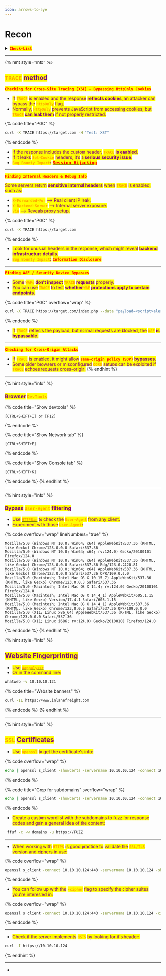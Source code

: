```yaml
---
icon: arrows-to-eye
---
```


# Recon

<details>

<summary><mark style="color:red;"><strong><code>Check-List</code></strong></mark></summary>

* [ ] <mark style="color:purple;">Check</mark> <mark style="color:orange;">**`robots.txt`**</mark>
* [ ] <mark style="color:purple;">Check</mark> <mark style="color:orange;">**`.git`**</mark>
* [ ] <mark style="color:purple;">Use</mark> <mark style="color:orange;">**`TRACE`**</mark> <mark style="color:purple;">method</mark>
* [ ] <mark style="color:purple;">Force error messages</mark>

</details>

***

{% hint style="info" %}
## <mark style="color:orange;">`TRACE`</mark> <mark style="color:purple;">method</mark>

<mark style="color:red;">**`Checking for Cross-Site Tracing (XST) – Bypassing HttpOnly Cookies`**</mark>

* <mark style="color:purple;">If</mark> <mark style="color:orange;">**`TRACE`**</mark> <mark style="color:purple;">is enabled and the response</mark> <mark style="color:purple;"></mark><mark style="color:purple;">**reflects cookies**</mark><mark style="color:purple;">, an attacker can bypass the</mark> <mark style="color:orange;">**`HttpOnly`**</mark> <mark style="color:purple;">flag.</mark>
* <mark style="color:purple;">Normally,</mark> <mark style="color:orange;">**`HttpOnly`**</mark> <mark style="color:purple;">prevents JavaScript from accessing cookies, but</mark> <mark style="color:orange;">**`TRACE`**</mark>**&#x20;**<mark style="color:purple;">**can leak them**</mark> <mark style="color:purple;"></mark><mark style="color:purple;">if not properly restricted.</mark>

{% code title="POC" %}
```sh
curl -X TRACE https://target.com -H "Test: XST"
```
{% endcode %}

* <mark style="color:purple;">If the response includes the custom header,</mark> <mark style="color:orange;">**`TRACE`**</mark>**&#x20;**<mark style="color:purple;">**is enabled**</mark><mark style="color:purple;">.</mark>
* <mark style="color:purple;">If it leaks</mark> <mark style="color:orange;">**`Set-Cookie`**</mark> <mark style="color:purple;">headers, it’s</mark> <mark style="color:purple;"></mark><mark style="color:purple;">**a serious security issue**</mark><mark style="color:purple;">.</mark>
* <mark style="color:orange;">**`Bug Bounty Impact`**</mark><mark style="color:purple;">**:**</mark> [<kbd><mark style="color:red;">**Session Hijacking**<mark style="color:red;"></kbd>](main-techniques/session-hijacking.md)&#x20;

***

<mark style="color:red;">**`Finding Internal Headers & Debug Info`**</mark>

<mark style="color:purple;">Some servers return</mark> <mark style="color:purple;"></mark><mark style="color:purple;">**sensitive internal headers**</mark> <mark style="color:purple;"></mark><mark style="color:purple;">when</mark> <mark style="color:orange;">**`TRACE`**</mark> <mark style="color:purple;">is enabled, such as:</mark>

* <mark style="color:orange;">**`X-Forwarded-For`**</mark> <mark style="color:purple;">--> Real client IP leak.</mark>
* <mark style="color:orange;">**`X-Backend-Server`**</mark> <mark style="color:purple;">--> Internal server exposure.</mark>
* <mark style="color:orange;">**`Via`**</mark> <mark style="color:purple;">--> Reveals proxy setup.</mark>

{% code title="POC" %}
```sh
curl -X TRACE https://target.com
```
{% endcode %}

* <mark style="color:purple;">Look for unusual headers in the response, which might reveal</mark> <mark style="color:purple;"></mark><mark style="color:purple;">**backend infrastructure details**</mark><mark style="color:purple;">.</mark>
* <mark style="color:orange;">**`Bug Bounty Impact`**</mark><mark style="color:purple;">**:**</mark> <mark style="color:red;">**`Information Disclosure`**</mark>

***

<mark style="color:red;">**`Finding WAF / Security Device Bypasses`**</mark>

* <mark style="color:purple;">Some</mark> <mark style="color:orange;">**`WAFs`**</mark>**&#x20;**<mark style="color:purple;">**don’t inspect**</mark>**&#x20;**<mark style="color:orange;">**`TRACE`**</mark>**&#x20;**<mark style="color:purple;">**requests**</mark> <mark style="color:purple;"></mark><mark style="color:purple;">properly.</mark>
* <mark style="color:purple;">You can use</mark> <mark style="color:orange;">**`TRACE`**</mark> <mark style="color:purple;">to test</mark> <mark style="color:purple;"></mark><mark style="color:purple;">**whether**</mark>**&#x20;**<mark style="color:orange;">**`WAF`**</mark>**&#x20;**<mark style="color:purple;">**protections apply to certain endpoints**</mark><mark style="color:purple;">.</mark>

{% code title="POC" overflow="wrap" %}
```sh
curl -X TRACE https://target.com/index.php --data "payload=<script>alert(1)</script>"
```
{% endcode %}

* <mark style="color:purple;">If</mark> <mark style="color:orange;">**`TRACE`**</mark> <mark style="color:purple;">reflects the payload, but normal requests are blocked, the</mark> <mark style="color:orange;">**`WAF`**</mark> <mark style="color:purple;">**is bypassable**</mark><mark style="color:purple;">.</mark>

***

<mark style="color:red;">**`Checking for Cross-Origin Attacks`**</mark>

* <mark style="color:purple;">If</mark> <mark style="color:orange;">**`TRACE`**</mark> <mark style="color:purple;">is enabled, it might allow</mark> <mark style="color:red;">**`same-origin policy (SOP)`**</mark>**&#x20;**<mark style="color:purple;">**bypasses**</mark><mark style="color:purple;">.</mark>
* <mark style="color:purple;">Some older browsers or misconfigured</mark> <mark style="color:orange;">**`CORS`**</mark> <mark style="color:purple;">setups can be exploited if</mark> <mark style="color:orange;">**`TRACE`**</mark> <mark style="color:purple;">echoes requests cross-origin.</mark>
{% endhint %}

***

{% hint style="info" %}
### <mark style="color:purple;">Browser</mark> <mark style="color:orange;">`DevTools`</mark>

{% code title="Show devtools" %}
```
[CTRL+SHIFT+I] or [F12]
```
{% endcode %}

{% code title="Show Network tab" %}
```
[CTRL+SHIFT+E]
```
{% endcode %}

{% code title="Show Console tab" %}
```
[CTRL+SHIFT+K]
```
{% endcode %}
{% endhint %}

***

{% hint style="info" %}
### <mark style="color:purple;">Bypass</mark> <mark style="color:orange;">`User-Agent`</mark> <mark style="color:purple;">filtering</mark>

* <mark style="color:purple;">Use</mark> [<mark style="color:orange;">**`HTTPBin`**</mark>](https://httpbin.io/user-agent) <mark style="color:purple;">to check the</mark> <mark style="color:orange;">**`User-Agent`**</mark> <mark style="color:purple;">from any client.</mark>
* <mark style="color:purple;">Experiment with those</mark> <mark style="color:orange;">**`User-Agent`**</mark><mark style="color:purple;">**:**</mark>&#x20;

{% code overflow="wrap" lineNumbers="true" %}
```
Mozilla/5.0 (Windows NT 10.0; Win64; x64) AppleWebKit/537.36 (KHTML, like Gecko) Chrome/123.0.0.0 Safari/537.36
Mozilla/5.0 (Windows NT 10.0; Win64; x64; rv:124.0) Gecko/20100101 Firefox/124.0
Mozilla/5.0 (Windows NT 10.0; Win64; x64) AppleWebKit/537.36 (KHTML, like Gecko) Chrome/123.0.0.0 Safari/537.36 Edg/123.0.2420.81
Mozilla/5.0 (Windows NT 10.0; Win64; x64) AppleWebKit/537.36 (KHTML, like Gecko) Chrome/123.0.0.0 Safari/537.36 OPR/109.0.0.0
Mozilla/5.0 (Macintosh; Intel Mac OS X 10_15_7) AppleWebKit/537.36 (KHTML, like Gecko) Chrome/123.0.0.0 Safari/537.36
Mozilla/5.0 (Macintosh; Intel Mac OS X 14.4; rv:124.0) Gecko/20100101 Firefox/124.0
Mozilla/5.0 (Macintosh; Intel Mac OS X 14_4_1) AppleWebKit/605.1.15 (KHTML, like Gecko) Version/17.4.1 Safari/605.1.15
Mozilla/5.0 (Macintosh; Intel Mac OS X 14_4_1) AppleWebKit/537.36 (KHTML, like Gecko) Chrome/123.0.0.0 Safari/537.36 OPR/109.0.0.0
Mozilla/5.0 (X11; Linux x86_64) AppleWebKit/537.36 (KHTML, like Gecko) Chrome/123.0.0.0 Safari/537.36
Mozilla/5.0 (X11; Linux i686; rv:124.0) Gecko/20100101 Firefox/124.0
```
{% endcode %}
{% endhint %}

{% hint style="info" %}
## <mark style="color:purple;">Website Fingerprinting</mark>

* <mark style="color:purple;">Use</mark> [<mark style="color:orange;">**`Wappalyzer`**</mark>](https://www.wappalyzer.com/)
* <mark style="color:purple;">Or in the command line:</mark>

```bash
whatweb -v 10.10.10.121
```

{% code title="Website banners" %}
```sh
curl -IL https://www.inlanefreight.com
```
{% endcode %}
{% endhint %}

***

{% hint style="info" %}
## <mark style="color:orange;">`SSL`</mark> <mark style="color:purple;">Certificates</mark>

* <mark style="color:purple;">Use</mark> <mark style="color:orange;">**`openssl`**</mark> <mark style="color:purple;">to get the certificate's info:</mark>

{% code overflow="wrap" %}
```sh
echo | openssl s_client -showcerts -servername 10.10.10.124 -connect 10.10.10.124:443 2>/dev/null | openssl x509 -inform pem -noout -text
```
{% endcode %}

{% code title="Grep for subdomains" overflow="wrap" %}
```sh
echo | openssl s_client -showcerts -servername 10.10.10.124 -connect 10.10.10.124:443 2>/dev/null | openssl x509 -inform pem -noout -text | grep DNS | tr "," "\n" | cut -d: -f2
```
{% endcode %}

* <mark style="color:purple;">Create a custom wordlist with the subdomains to fuzz for response codes and gain a general idea of the content:</mark>

```sh
 ffuf -c -w domains -u https://FUZZ
```

***

* <mark style="color:purple;">When working with</mark> <mark style="color:orange;">**`HTTPS`**</mark> <mark style="color:purple;">is good practice to</mark> <mark style="color:purple;">validate the</mark> <mark style="color:orange;">**`SSL/TLS`**</mark> <mark style="color:purple;">version and ciphers in use:</mark>

{% code overflow="wrap" %}
```sh
openssl s_client -connect 10.10.10.124:443 -servername 10.10.10.124 -showcerts
```
{% endcode %}

* <mark style="color:purple;">You can follow up with the</mark> <mark style="color:orange;">**`-cipher`**</mark> <mark style="color:purple;">flag to specify the cipher suites you're interested in:</mark>

{% code overflow="wrap" %}
```sh
openssl s_client -connect 10.10.10.124:443 -servername 10.10.10.124 -cipher ECDHE-RSA-AES256-GCM-SHA384
```
{% endcode %}

***

* <mark style="color:purple;">Check if the server implements</mark> <mark style="color:orange;">**`HSTS`**</mark> <mark style="color:purple;">by looking for it's header</mark><mark style="color:purple;">**:**</mark>

```sh
curl -I https://10.10.10.124
```
{% endhint %}

***



*

